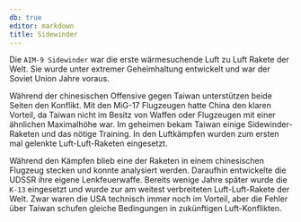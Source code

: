 ```yaml
---
db: true
editor: markdown
title: Sidewinder
---
```


Die `AIM-9 Sidewinder` war die erste wärmesuchende Luft zu Luft Rakete
der Welt. Sie wurde unter extremer Geheimhaltung entwickelt und war der
Soviet Union Jahre voraus.

Während der chinesischen Offensive gegen Taiwan unterstützen beide
Seiten den Konflikt. Mit den MiG-17 Flugzeugen hatte China den klaren
Vorteil, da Taiwan nicht im Besitz von Waffen oder Flugzeugen mit einer
ähnlichen Maximalhöhe war. Im geheimen bekam Taiwan einige
Sidewinder-Raketen und das nötige Training. In den Luftkämpfen wurden
zum ersten mal gelenkte Luft-Luft-Raketen eingesetzt.

Während den Kämpfen blieb eine der Raketen in einem chinesischen
Flugzeug stecken und konnte analysiert werden. Daraufhin entwickelte die
UDSSR ihre eigene Lenkfeuerwaffe. Bereits wenige Jahre später wurde die
`K-13` eingesetzt und wurde zur am weitest verbreiteten Luft-Luft-Rakete
der Welt. Zwar waren die USA technisch immer noch im Vorteil, aber die
Fehler über Taiwan schufen gleiche Bedingungen in zukünftigen
Luft-Konflikten.
